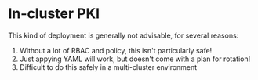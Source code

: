 # In-cluster PKI

This kind of deployment is generally not advisable, for several reasons:

1. Without a lot of RBAC and policy, this isn't particularly safe!
2. Just appying YAML will work, but doesn't come with a plan for rotation!
3. Difficult to do this safely in a multi-cluster environment
